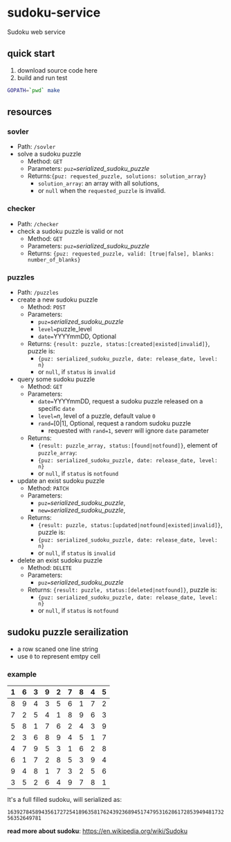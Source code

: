 # sudoku-service
Sudoku web service

## quick start

1. download source code here
2. build and run test

```sh
GOPATH=`pwd` make
```

## resources

### sovler

* Path: `/sovler`
* solve a sudoku puzzle
	* Method: `GET`
	* Parameters: `puz=`*serialized_sudoku_puzzle*
	* Returns:`{puz: requested_puzzle, solutions: solution_array}`
		* `solution_array`: an array with all solutions,
		* or `null` when the `requested_puzzle` is invalid.

### checker

* Path: `/checker`
* check a sudoku puzzle is valid or not
	* Method: `GET`
	* Parameters: `puz=`*serialized_sudoku_puzzle*
	* Returns: `{puz: requested_puzzle, valid: [true|false], blanks: number_of_blanks}`

### puzzles

* Path: `/puzzles`
* create a new sudoku puzzle
	* Method: `POST`
	* Parameters:
		* `puz=`*serialized_sudoku_puzzle*
		* `level=`puzzle_level
		* `date=`YYYYmmDD, Optional
	* Returns: `{result: puzzle, status:[created|existed|invalid]}`, puzzle is:
		* `{puz: serialized_sudoku_puzzle, date: release_date, level: n}`
		* or `null`, if `status` is `invalid`
* query some sudoku puzzle
	* Method: `GET`
	* Parameters:
		* `date=`YYYYmmDD, request a sudoku puzzle released on a specific `date`
		* `level=`*n*, level of a puzzle, default value `0`
		* `rand=`[0|1], Optional, request a random sudoku puzzle
			* requested with `rand=1`, severr will ignore `date` parameter
	* Returns:
		* `{result: puzzle_array, status:[found|notfound]}`, element of `puzzle_array`:
		* `{puz: serialized_sudoku_puzzle, date: release_date, level: n}`
		* or `null`, if `status` is `notfound`
* update an exist sudoku puzzle
	* Method: `PATCH`
	* Parameters:
		* `puz=`*serialized_sudoku_puzzle*,
		* `new=`*serialized_sudoku_puzzle*,
	* Returns:
		* `{result: puzzle, status:[updated|notfound|existed|invalid]}`, puzzle is:
		* `{puz: serialized_sudoku_puzzle, date: release_date, level: n}`
		* or `null`, if `status` is `invalid`
* delete an exist sudoku puzzle
	* Method: `DELETE`
	* Parameters:
		* `puz=`*serialized_sudoku_puzzle*
	* Returns: `{result: puzzle, status:[deleted|notfound]}`, puzzle is:
		* `{puz: serialized_sudoku_puzzle, date: release_date, level: n}`
		* or `null`, if `status` is `notfound`

## sudoku puzzle serailization

* a row scaned one line string
* use `0` to represent emtpy cell

### example

| 1 | 6 | 3 | 9 | 2 | 7 | 8 | 4 | 5 |
|---|---|---|---|---|---|---|---|---|
| 8 | 9 | 4 | 3 | 5 | 6 | 1 | 7 | 2 |
| 7 | 2 | 5 | 4 | 1 | 8 | 9 | 6 | 3 |
| 5 | 8 | 1 | 7 | 6 | 2 | 4 | 3 | 9 |
| 2 | 3 | 6 | 8 | 9 | 4 | 5 | 1 | 7 |
| 4 | 7 | 9 | 5 | 3 | 1 | 6 | 2 | 8 |
| 6 | 1 | 7 | 2 | 8 | 5 | 3 | 9 | 4 |
| 9 | 4 | 8 | 1 | 7 | 3 | 2 | 5 | 6 |
| 3 | 5 | 2 | 6 | 4 | 9 | 7 | 8 | 1 |

It's a full filled sudoku, will serialized as:

`163927845894356172725418963581762439236894517479531628617285394948173256352649781`


**read more about sudoku**: https://en.wikipedia.org/wiki/Sudoku
